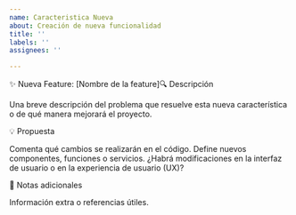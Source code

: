 ```yaml
---
name: Caracteristica Nueva
about: Creación de nueva funcionalidad
title: ''
labels: ''
assignees: ''

---
```


:sparkles: Nueva Feature: [Nombre de la feature]:mag: Descripción
<!-- Breve descripción de la característica que se va a implementar -->
Una breve descripción del problema que resuelve esta nueva característica o de qué manera mejorará el proyecto.

:bulb: Propuesta
<!-- Detalla cómo se llevará a cabo la implementación -->
Comenta qué cambios se realizarán en el código.
Define nuevos componentes, funciones o servicios.
¿Habrá modificaciones en la interfaz de usuario o en la experiencia de usuario (UX)?

:memo: Notas adicionales
<!-- Cualquier comentario extra o información que sea útil -->
Información extra o referencias útiles.
